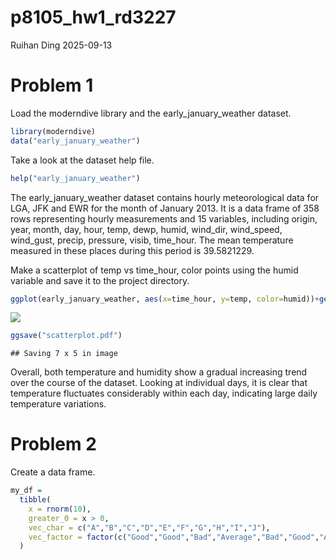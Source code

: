 p8105_hw1_rd3227
================
Ruihan Ding
2025-09-13

# Problem 1

Load the moderndive library and the early_january_weather dataset.

``` r
library(moderndive)
data("early_january_weather")
```

Take a look at the dataset help file.

``` r
help("early_january_weather")
```

The early_january_weather dataset contains hourly meteorological data
for LGA, JFK and EWR for the month of January 2013. It is a data frame
of 358 rows representing hourly measurements and 15 variables, including
origin, year, month, day, hour, temp, dewp, humid, wind_dir, wind_speed,
wind_gust, precip, pressure, visib, time_hour. The mean temperature
measured in these places during this period is 39.5821229.

Make a scatterplot of temp vs time_hour, color points using the humid
variable and save it to the project directory.

``` r
ggplot(early_january_weather, aes(x=time_hour, y=temp, color=humid))+geom_point()
```

![](p8105_hw1_rd3227_files/figure-gfm/unnamed-chunk-3-1.png)<!-- -->

``` r
ggsave("scatterplot.pdf")
```

    ## Saving 7 x 5 in image

Overall, both temperature and humidity show a gradual increasing trend
over the course of the dataset. Looking at individual days, it is clear
that temperature fluctuates considerably within each day, indicating
large daily temperature variations.

# Problem 2

Create a data frame.

``` r
my_df = 
  tibble(
    x = rnorm(10),
    greater_0 = x > 0,
    vec_char = c("A","B","C","D","E","F","G","H","I","J"),
    vec_factor = factor(c("Good","Good","Bad","Average","Bad","Good","Average","Average","Bad","Good"))
  )
```
